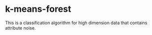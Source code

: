 # k-means-forest
This is a classification algorithm for high dimension data that contains attribute noise.

